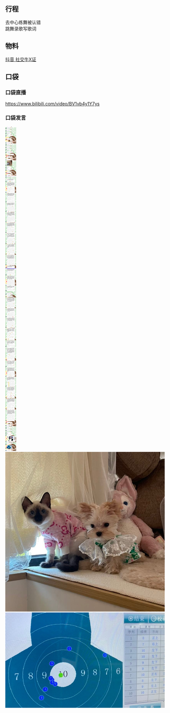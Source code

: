 ## 行程
去中心练舞被认错<br>
跳舞录歌写歌词

## 物料
[抖音 社交牛X证](https://www.douyin.com/video/7018913909096647939)<br>
## 口袋
### 口袋直播
https://www.bilibili.com/video/BV1vb4y1Y7ys

### 口袋发言
![口袋发言](./pocket48/imgs/messages1.jpeg)<br>
![口袋发言](./pocket48/imgs/P1.jpeg)<br>
![口袋发言](./pocket48/imgs/P2.jpeg)<br>
